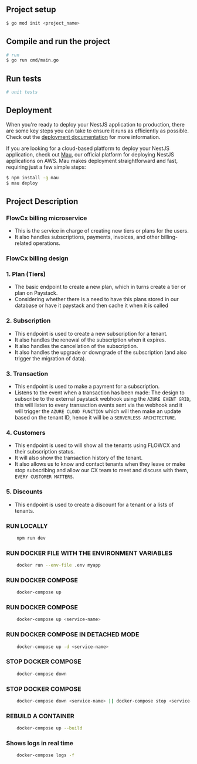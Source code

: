 
## Project setup

```bash
$ go mod init <project_name>
```

## Compile and run the project

```bash
# run
$ go run cmd/main.go
```

## Run tests

```bash
# unit tests

```

## Deployment

When you're ready to deploy your NestJS application to production, there are some key steps you can take to ensure it runs as efficiently as possible. Check out the [deployment documentation](https://docs.nestjs.com/deployment) for more information.

If you are looking for a cloud-based platform to deploy your NestJS application, check out [Mau](https://mau.nestjs.com), our official platform for deploying NestJS applications on AWS. Mau makes deployment straightforward and fast, requiring just a few simple steps:

```bash
$ npm install -g mau
$ mau deploy
```

## Project Description 
### FlowCx billing microservice
* This is the service in charge of creating new tiers or plans for the users.
* It also handles subscriptions, payments, invoices, and other billing-related operations.


### FlowCx billing design

### 1. Plan (Tiers)
- The basic endpoint to create a new plan, which in turns create a tier or plan on Paystack.
- Considering whether there is a need to have this plans stored in our database or have it paystack and then cache it when it is called

### 2. Subscription
- This endpoint is used to create a new subscription for a tenant.
- It also handles the renewal of the subscription when it expires.
- It also handles the cancellation of the subscription.
- It also handles the upgrade or downgrade of the subscription (and also trigger the migration of data).

### 3. Transaction
- This endpoint is used to make a payment for a subscription.
- Listens to the event when a transaction has been made:
  The design to subscribe to the external paystack webhook using the `AZURE EVENT GRID`, this will listen to every transaction events sent via the webhook and it will trigger the `AZURE CLOUD FUNCTION` which will then make an update based on the tenant ID, hence it will be a `SERVERLESS ARCHITECTURE`.

### 4. Customers
- This endpoint is used to will show all the tenants using FLOWCX and their subscription status.
- It will also show the transaction history of the tenant.
- It also allows us to know and contact tenants when they leave or make stop subscribing and allow our CX team to meet and discuss with them, `EVERY CUSTOMER MATTERS`.

### 5. Discounts
- This endpoint is used to create a discount for a tenant or a lists of tenants.

### RUN LOCALLY
```bash
    npm run dev
```

### RUN DOCKER FILE  WITH THE ENVIRONMENT VARIABLES
```bash
    docker run --env-file .env myapp
```
### RUN DOCKER COMPOSE
```bash
    docker-compose up
```

### RUN DOCKER COMPOSE <SPECIFIC SERVICE>
```bash
    docker-compose up <service-name>
```

### RUN DOCKER COMPOSE <SPECIFIC SERVICE> IN DETACHED MODE
```bash
    docker-compose up -d <service-name>
```

### STOP DOCKER COMPOSE
```bash
    docker-compose down
```

### STOP DOCKER COMPOSE <SPECIFIC SERVICE>
```bash
    docker-compose down <service-name> || docker-compose stop <service-name>
```

### REBUILD A CONTAINER
```bash
    docker-compose up --build 
```

### Shows logs in real time
```bash
    docker-compose logs -f
```